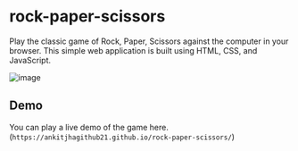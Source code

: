 # rock-paper-scissors
Play the classic game of Rock, Paper, Scissors against the computer in your browser. This simple web application is built using HTML, CSS, and JavaScript.

![image](https://github.com/ankitjhagithub21/rock-paper-scissors/assets/91364014/f0606acc-8f70-47c4-b608-ff394bd426bd)

## Demo
You can play a live demo of the game here.(```https://ankitjhagithub21.github.io/rock-paper-scissors/```)


